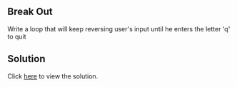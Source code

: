 ## Break Out

Write a loop that will keep reversing user's input until he enters the letter 'q' to quit

## Solution

Click [here](solutions/loops/break_out.md) to view the solution.
